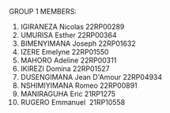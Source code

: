 GROUP 1 MEMBERS:

1. IGIRANEZA Nicolas          22RP00289
2. UMURISA Esther             22RP00364
3. BIMENYIMANA Joseph         22RP01632
4. IZERE Emelyne              22RP01550
5. MAHORO Adeline             22RP00311
6. IKIREZI Domina             22RP01527
7. DUSENGIMANA Jean D'Amour   22RP04934
8. NSHIMIYIMANA Romeo         22RP00891
9. MANIRAGUHA Eric            21RP1275
10. RUGERO Emmanuel           21RP10558
